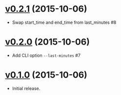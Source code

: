# [v0.2.1](https://github.com/dtan4/spotdog/releases/tag/v0.2.1) (2015-10-06)

- Swap start_time and end_time from last_minutes #8

# [v0.2.0](https://github.com/dtan4/spotdog/releases/tag/v0.2.0) (2015-10-06)

- Add CLI option `--last-minutes` #7

# [v0.1.0](https://github.com/dtan4/spotdog/releases/tag/v0.1.0) (2015-10-06)

- Initial release.
